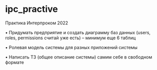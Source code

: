# ipc_practive
Практика Интерпроком 2022

• Придумать предприятие и создать диаграмму баз данных (users, roles, permissions считай уже есть) – минимум еще 6 таблиц


• Ролевая модель системы для разных приложений системы


• Написать ТЗ (общее описание системы) самим себе в свободном формате 


